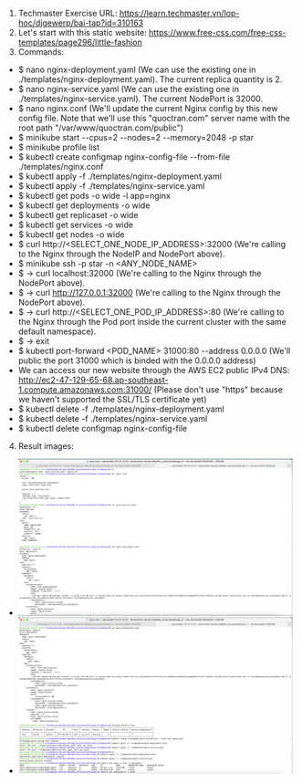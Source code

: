 1. Techmaster Exercise URL: https://learn.techmaster.vn/lop-hoc/djgewerp/bai-tap?id=310163
2. Let's start with this static website: https://www.free-css.com/free-css-templates/page296/little-fashion
3. Commands:
- $ nano nginx-deployment.yaml (We can use the existing one in ./templates/nginx-deployment.yaml). The current replica quantity is 2.
- $ nano nginx-service.yaml (We can use the existing one in ./templates/nginx-service.yaml). The current NodePort is 32000.
- $ nano nginx.conf (We'll update the current Nginx config by this new config file. Note that we'll use this "quoctran.com" server name with the root path "/var/www/quoctran.com/public")
- $ minikube start --cpus=2 --nodes=2 --memory=2048 -p star
- $ minikube profile list
- $ kubectl create configmap nginx-config-file --from-file ./templates/nginx.conf
- $ kubectl apply -f ./templates/nginx-deployment.yaml
- $ kubectl apply -f ./templates/nginx-service.yaml
- $ kubectl get pods -o wide -l app=nginx
- $ kubectl get deployments -o wide
- $ kubectl get replicaset -o wide
- $ kubectl get services -o wide
- $ kubectl get nodes -o wide
- $ curl http://<SELECT_ONE_NODE_IP_ADDRESS>:32000 (We're calling to the Nginx through the NodeIP and NodePort above).
- $ minikube ssh -p star -n <ANY_NODE_NAME>
- $ -> curl localhost:32000 (We're calling to the Nginx through the NodePort above).
- $ -> curl http://127.0.0.1:32000 (We're calling to the Nginx through the NodePort above).
- $ -> curl http://<SELECT_ONE_POD_IP_ADDRESS>:80 (We're calling to the Nginx through the Pod port inside the current cluster with the same default namespace).
- $ -> exit
- $ kubectl port-forward <POD_NAME> 31000:80 --address 0.0.0.0 (We'll public the port 31000 which is binded with the 0.0.0.0 address)
- We can access our new website through the AWS EC2 public IPv4 DNS: http://ec2-47-129-65-68.ap-southeast-1.compute.amazonaws.com:31000/ (Please don't use "https" because we haven't supported the SSL/TLS certificate yet)
- $ kubectl delete -f ./templates/nginx-deployment.yaml
- $ kubectl delete -f ./templates/nginx-service.yaml
- $ kubectl delete configmap nginx-config-file
4. Result images:
  - ![Ảnh 1](./images/1.png)
  - ![Ảnh 2](./images/2.png)
